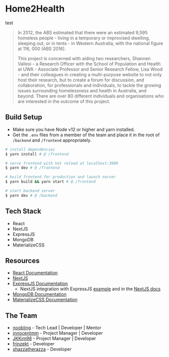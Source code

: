 # Home2Health

test

> In 2012, the ABS estimated that there were an estimated 9,595 homeless people - living in a temporary or improvised dwelling, sleeping out, or in tents - in Western Australia, with the national figure at 116, 000 (ABS 2016).  
>
> This project is concerned with aiding two researchers, Shannen Vallesi - a Research Officer with the School of Population and Health at UWA - Associate Professor and Senior Research Fellow, Lisa Wood -  and their colleagues in creating a multi-purpose website to not only host their research, but to create a forum for discussion, and collaboration, for professionals and individuals, to tackle the growing issues surrounding homelessness and health in Australia, and beyond. There are over 80 different individuals and organisations who are interested in the outcome of this project.  

## Build Setup
* Make sure you have Node v12 or higher and yarn installed.
* Get the `.env` files from a member of the team and place it in the root of `/backend` and `/frontend` appropriately.

``` bash
# install dependencies
$ yarn install # @ /frontend

# serve frontend with hot reload at localhost:3000
$ yarn dev # @ /frontend

# build frontend for production and launch server
$ yarn build && yarn start # @ /frontend

# start backend server
$ yarn dev # @ /backend
```

## Tech Stack

* React
* NextJS
* ExpressJS
* MongoDB
* MaterializeCSS

## Resources

* [React Documentation](https://reactjs.org/docs/getting-started.html)
* [NextJS](https://nextjs.org/docs)
* [ExpressJS Documentation](https://expressjs.com/)
  * NextJS integration with ExpressJS [example](https://github.com/zeit/next.js/tree/master/examples/custom-server-express) and in the [NextJS docs](https://nextjs.org/docs#custom-server-and-routing)
* [MongoDB Documentation](https://docs.mongodb.com/guides/)
* [MaterializeCSS Documentation](https://materializecss.com/)

## The Team

* [noobling](https://github.com/noobling) - Tech Lead | Developer | Mentor
* [innocentmm](https://github.com/innocentmm) - Project Manager | Developer
* [JKKim98](https://github.com/JKKim98) - Project Manager | Developer
* [frinzekt](https://github.com/frinzekt) - Developer
* [shazzatherazza](https://github.com/shazzatherazza) - Developer

